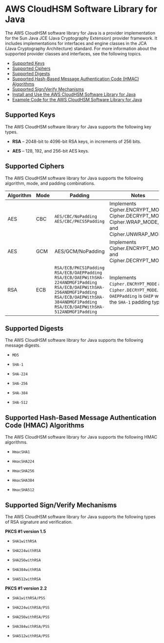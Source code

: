 # AWS CloudHSM Software Library for Java<a name="java-library"></a>

The AWS CloudHSM software library for Java is a provider implementation for the Sun Java JCE \(Java Cryptography Extension\) provider framework\. It includes implementations for interfaces and engine classes in the JCA \(Java Cryptography Architecture\) standard\. For more information about the supported provider classes and interfaces, see the following topics\.


+ [Supported Keys](#java-keys)
+ [Supported Ciphers](#java-ciphers)
+ [Supported Digests](#java-digests)
+ [Supported Hash\-Based Message Authentication Code \(HMAC\) Algorithms](#java-mac)
+ [Supported Sign/Verify Mechanisms](#java-sign-verify)
+ [Install and Use the AWS CloudHSM Software Library for Java](java-library-install.md)
+ [Example Code for the AWS CloudHSM Software Library for Java](java-library-sample.md)

## Supported Keys<a name="java-keys"></a>

The AWS CloudHSM software library for Java supports the following key types\.

+ **RSA** – 2048\-bit to 4096\-bit RSA keys, in increments of 256 bits\.

+ **AES** – 128, 192, and 256\-bit AES keys\.

## Supported Ciphers<a name="java-ciphers"></a>

The AWS CloudHSM software library for Java supports the following algorithm, mode, and padding combinations\.


| Algorithm | Mode | Padding | Notes | 
| --- | --- | --- | --- | 
| AES | CBC |  `AES/CBC/NoPadding` `AES/CBC/PKCS5Padding`  | Implements Cipher\.ENCRYPT\_MODE, Cipher\.DECRYPT\_MODE, Cipher\.WRAP\_MODE, and Cipher\.UNWRAP\_MODE\. | 
| AES | GCM | AES/GCM/NoPadding | Implements Cipher\.ENCRYPT\_MODE and Cipher\.DECRYPT\_MODE\. | 
| RSA | ECB |  `RSA/ECB/PKCS1Padding` `RSA/ECB/OAEPPadding` `RSA/ECB/OAEPWithSHA-224ANDMGF1Padding` `RSA/ECB/OAEPWithSHA-256ANDMGF1Padding` `RSA/ECB/OAEPWithSHA-384ANDMGF1Padding` `RSA/ECB/OAEPWithSHA-512ANDMGF1Padding`  |  Implements `Cipher.ENCRYPT_MODE` and `Cipher.DECRYPT_MODE`\. `OAEPPadding` is `OAEP` with the `SHA-1` padding type\.  | 

## Supported Digests<a name="java-digests"></a>

The AWS CloudHSM software library for Java supports the following message digests\.

+ `MD5`

+ `SHA-1`

+ `SHA-224`

+ `SHA-256`

+ `SHA-384`

+ `SHA-512`

## Supported Hash\-Based Message Authentication Code \(HMAC\) Algorithms<a name="java-mac"></a>

The AWS CloudHSM software library for Java supports the following HMAC algorithms\.

+ `HmacSHA1`

+ `HmacSHA224`

+ `HmacSHA256`

+ `HmacSHA384`

+ `HmacSHA512`

## Supported Sign/Verify Mechanisms<a name="java-sign-verify"></a>

The AWS CloudHSM software library for Java supports the following types of RSA signature and verification\.

**PKCS \#1 version 1\.5**

+ `SHA1withRSA`

+ `SHA224withRSA`

+ `SHA256withRSA`

+ `SHA384withRSA`

+ `SHA512withRSA`

**PKCS \#1 version 2\.2**

+ `SHA1withRSA/PSS`

+ `SHA224withRSA/PSS`

+ `SHA256withRSA/PSS`

+ `SHA384withRSA/PSS`

+ `SHA512withRSA/PSS`